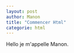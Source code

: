 ```yaml
---
layout: post
author: Manon
title: "Commencer Html"
categorie: html
---
```




Hello je m'appelle Manon.